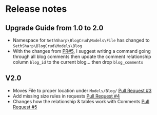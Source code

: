# Release notes

## Upgrade Guide from 1.0 to 2.0
- Namespace for `SethSharp\BlogCrud\Models\File` has changed to `SethSharp\BlogCrud\Models\Blog`
- With the changes from [PR#5](), I suggest writing a command going through all blog comments then update the comment relationship column `blog_id` to the current blog... then drop `blog_comments`

## V2.0
- Moves File to proper location under `Models/Blog/` [Pull Request #3](https://github.com/SethSharp/BlogCrud/pull/3)
- Add missing size rules in requests [Pull Request #4](https://github.com/SethSharp/BlogCrud/pull/4)
- Changes how the relationship & tables work with Comments [Pull Request #5]()